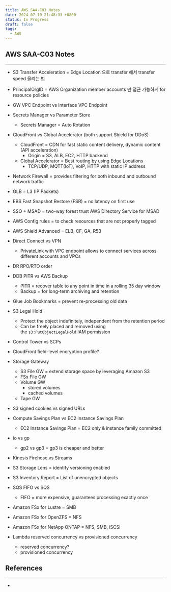 ```yaml
---
title: AWS SAA-C03 Notes
date: 2024-07-10 21:48:33 +0800
status: In Progress
draft: false
tags:
  - AWS
---
```

## AWS SAA-C03 Notes
---
- S3 Transfer Acceleration = Edge Location 으로 transfer 해서 transfer speed 올리는 법
- PrincipalOrgID = AWS Organization member accounts 만 접근 가능하게 for resource policies
- GW VPC Endpoint vs Interface VPC Endpoint
- Secrets Manager vs Parameter Store
	- Secrets Manager = Auto Rotation
- CloudFront vs Global Accelerator (both support Shield for DDoS)
	- CloudFront = CDN for fast static content delivery, dynamic content (API acceleration)
		- Origin = S3, ALB, EC2, HTTP backend
	- Global Accelerator = Best routing by using Edge Locations
		- TCP/UDP, MQTT(IoT), VoIP, HTTP with static IP address
- Network Firewall = provides filtering for both inbound and outbound network traffic
- GLB = L3 (IP Packets)
- EBS Fast Snapshot Restore (FSR) = no latency on first use
- SSO + MSAD = two-way forest trust AWS Directory Service for MSAD
- AWS Config rules = to check resources that are not properly tagged
- AWS Shield Advanced = ELB, CF, GA, R53

- Direct Connect vs VPN
	- PrivateLink with VPC endpoint allows to connect services across different accounts and VPCs
- DR RPO/RTO order
- DDB PITR vs AWS Backup
	- PITR = recover table to any point in time in a rolling 35 day window
	- Backup = for long-term archiving and retention
- Glue Job Bookmarks = prevent re-processing old data
- S3 Legal Hold
    - Protect the object indefinitely, independent from the retention period
    - Can be freely placed and removed using the `s3:PutObjectLegalHold` IAM permission
- Control Tower vs SCPs
- CloudFront field-level encryption profile?
- Storage Gateway
	- S3 File GW = extend storage space by leveraging Amazon S3
	- FSx File GW
	- Volume GW
		- stored volumes
		- cached volumes
	- Tape GW
- S3 signed cookies vs signed URLs
- Compute Savings Plan vs EC2 Instance Savings Plan
	- EC2 Instance Savings Plan = EC2 only & instance family committed
- io vs gp
	- gp2 vs gp3 = gp3 is cheaper and better
- Kinesis Firehose vs Streams
- S3 Storage Lens = identify versioning enabled
- S3 Inventory Report = List of unencrypted objects
- SQS FIFO vs SQS
	- FIFO = more expensive, guarantees processing exactly once
- Amazon FSx for Lustre = SMB
- Amazon FSx for OpenZFS = NFS
- Amazon FSx for NetApp ONTAP = NFS, SMB, iSCSI

- Lambda reserved concurrency vs provisioned concurrency
	- reserved concurrency?
	- provisioned concurrency

## References
---
- 
